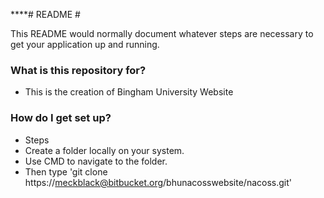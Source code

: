 ****# README #

This README would normally document whatever steps are necessary to get your application up and running.

### What is this repository for? ###
* This is the creation of Bingham University Website

### How do I get set up? ###

* Steps
* Create a folder locally on your system.
* Use CMD to navigate to the folder.
* Then type 'git clone https://meckblack@bitbucket.org/bhunacosswebsite/nacoss.git'